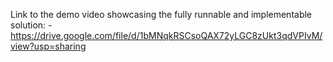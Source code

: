 Link to the demo video showcasing the fully runnable and implementable solution: - https://drive.google.com/file/d/1bMNqkRSCsoQAX72yLGC8zUkt3qdVPIvM/view?usp=sharing
